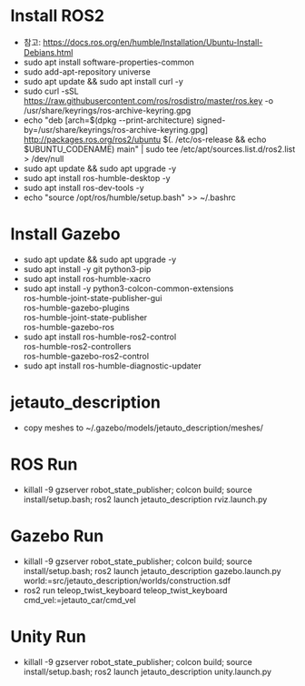 # Install ROS2
- 참고: https://docs.ros.org/en/humble/Installation/Ubuntu-Install-Debians.html
- sudo apt install software-properties-common
- sudo add-apt-repository universe
- sudo apt update && sudo apt install curl -y
- sudo curl -sSL https://raw.githubusercontent.com/ros/rosdistro/master/ros.key -o /usr/share/keyrings/ros-archive-keyring.gpg
- echo "deb [arch=$(dpkg --print-architecture) signed-by=/usr/share/keyrings/ros-archive-keyring.gpg] http://packages.ros.org/ros2/ubuntu $(. /etc/os-release && echo $UBUNTU_CODENAME) main" | sudo tee /etc/apt/sources.list.d/ros2.list > /dev/null
- sudo apt update && sudo apt upgrade -y
- sudo apt install ros-humble-desktop -y
- sudo apt install ros-dev-tools -y
- echo "source /opt/ros/humble/setup.bash" >> ~/.bashrc

# Install Gazebo
- sudo apt update && sudo apt upgrade -y
- sudo apt install -y git python3-pip
- sudo apt install ros-humble-xacro
- sudo apt install -y python3-colcon-common-extensions \
ros-humble-joint-state-publisher-gui \
ros-humble-gazebo-plugins \
ros-humble-joint-state-publisher \
ros-humble-gazebo-ros
- sudo apt install ros-humble-ros2-control \
ros-humble-ros2-controllers \
ros-humble-gazebo-ros2-control
- sudo apt install ros-humble-diagnostic-updater

# jetauto_description
- copy meshes to ~/.gazebo/models/jetauto_description/meshes/

# ROS Run
- killall -9 gzserver robot_state_publisher; colcon build; source install/setup.bash; ros2 launch jetauto_description rviz.launch.py

# Gazebo Run
- killall -9 gzserver robot_state_publisher; colcon build; source install/setup.bash; ros2 launch jetauto_description gazebo.launch.py world:=src/jetauto_description/worlds/construction.sdf
- ros2 run teleop_twist_keyboard teleop_twist_keyboard cmd_vel:=jetauto_car/cmd_vel

# Unity Run
- killall -9 gzserver robot_state_publisher; colcon build; source install/setup.bash; ros2 launch jetauto_description unity.launch.py
